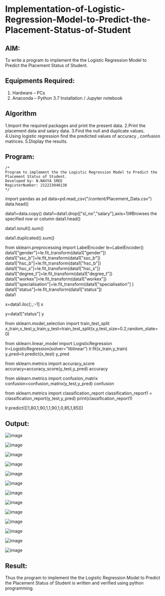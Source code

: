 # Implementation-of-Logistic-Regression-Model-to-Predict-the-Placement-Status-of-Student

## AIM:
To write a program to implement the the Logistic Regression Model to Predict the Placement Status of Student.

## Equipments Required:
1. Hardware – PCs
2. Anaconda – Python 3.7 Installation / Jupyter notebook

## Algorithm
1.Import the required packages and print the present data.
2.Print the placement data and salary data.
3.Find the null and duplicate values.
4.Using logistic regression find the predicted values of accuracy , confusion matrices.
5.Display the results.
## Program:
```
/*
Program to implement the the Logistic Regression Model to Predict the Placement Status of Student.
Developed by: N.NAVYA SREE
RegisterNumber: 212223040138 
*/
```

import pandas as pd
data=pd.read_csv("/content/Placement_Data.csv")
data.head()

data1=data.copy()
data1=data1.drop(["sl_no","salary"],axis=1)#Browses the specified row or column
data1.head()

data1.isnull().sum()

data1.duplicated().sum()

from sklearn.preprocessing import LabelEncoder
le=LabelEncoder()
data1["gender"]=le.fit_transform(data1["gender"])
data1["ssc_b"]=le.fit_transform(data1["ssc_b"])
data1["hsc_b"]=le.fit_transform(data1["hsc_b"])
data1["hsc_s"]=le.fit_transform(data1["hsc_s"])
data1["degree_t"]=le.fit_transform(data1["degree_t"])
data1["workex"]=le.fit_transform(data1["workex"])
data1["specialisation"]=le.fit_transform(data1["specialisation"] )     
data1["status"]=le.fit_transform(data1["status"])       
data1 

x=data1.iloc[:,:-1]
x

y=data1["status"]
y

from sklearn.model_selection import train_test_split
x_train,x_test,y_train,y_test=train_test_split(x,y,test_size=0.2,random_state=0)

from sklearn.linear_model import LogisticRegression
lr=LogisticRegression(solver="liblinear")
lr.fit(x_train,y_train)
y_pred=lr.predict(x_test)
y_pred

from sklearn.metrics import accuracy_score
accuracy=accuracy_score(y_test,y_pred)
accuracy

from sklearn.metrics import confusion_matrix
confusion=confusion_matrix(y_test,y_pred)
confusion

from sklearn.metrics import classification_report
classification_report1 = classification_report(y_test,y_pred)
print(classification_report1)

lr.predict([[1,80,1,90,1,1,90,1,0,85,1,85]])

## Output:


![image](https://github.com/23004513/Implementation-of-Logistic-Regression-Model-to-Predict-the-Placement-Status-of-Student/assets/138973069/6336b502-e02e-49eb-a134-4f619ed25048)

![image](https://github.com/23004513/Implementation-of-Logistic-Regression-Model-to-Predict-the-Placement-Status-of-Student/assets/138973069/18dd61a4-ecce-4b9a-9be4-fa6e74cd09c1)

![image](https://github.com/23004513/Implementation-of-Logistic-Regression-Model-to-Predict-the-Placement-Status-of-Student/assets/138973069/530c7485-cabd-4e5a-b3ed-ea4f67187790)

![image](https://github.com/23004513/Implementation-of-Logistic-Regression-Model-to-Predict-the-Placement-Status-of-Student/assets/138973069/6ebcd87f-8867-4595-bbd3-dabc53ed6c29)

![image](https://github.com/23004513/Implementation-of-Logistic-Regression-Model-to-Predict-the-Placement-Status-of-Student/assets/138973069/acd4e1dd-228b-4d7d-94d0-f2dbad0ef92c)

![image](https://github.com/23004513/Implementation-of-Logistic-Regression-Model-to-Predict-the-Placement-Status-of-Student/assets/138973069/a057710b-ec40-454b-bedd-0597ee2cb744)

![image](https://github.com/23004513/Implementation-of-Logistic-Regression-Model-to-Predict-the-Placement-Status-of-Student/assets/138973069/a5996e96-bc44-4cfe-8486-ee100d27b9ab)

![image](https://github.com/23004513/Implementation-of-Logistic-Regression-Model-to-Predict-the-Placement-Status-of-Student/assets/138973069/d95b185e-58f3-44b6-a39b-1fa2ebff2ca1)

![image](https://github.com/23004513/Implementation-of-Logistic-Regression-Model-to-Predict-the-Placement-Status-of-Student/assets/138973069/615399fb-41ce-4844-b9ca-303bbee3a9da)

![image](https://github.com/23004513/Implementation-of-Logistic-Regression-Model-to-Predict-the-Placement-Status-of-Student/assets/138973069/6a6eb1e8-de54-43c9-9add-ff565737ab47)

![image](https://github.com/23004513/Implementation-of-Logistic-Regression-Model-to-Predict-the-Placement-Status-of-Student/assets/138973069/be817ccb-c4d0-4c69-b289-289be27d2973)

![image](https://github.com/23004513/Implementation-of-Logistic-Regression-Model-to-Predict-the-Placement-Status-of-Student/assets/138973069/620373e3-7333-4513-8551-84a094fa975c)

![image](https://github.com/23004513/Implementation-of-Logistic-Regression-Model-to-Predict-the-Placement-Status-of-Student/assets/138973069/64118a8e-0e1f-4cb0-8869-70bd499376d8)

## Result:
Thus the program to implement the the Logistic Regression Model to Predict the Placement Status of Student is written and verified using python programming.
